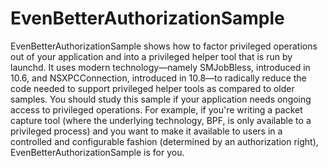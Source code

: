 EvenBetterAuthorizationSample
=============================

EvenBetterAuthorizationSample shows how to factor privileged operations out of your application and into a privileged helper tool that is run by launchd. It uses modern technology—namely SMJobBless, introduced in 10.6, and NSXPCConnection, introduced in 10.8—to radically reduce the code needed to support privileged helper tools as compared to older samples. You should study this sample if your application needs ongoing access to privileged operations. For example, if you're writing a packet capture tool (where the underlying technology, BPF, is only available to a privileged process) and you want to make it available to users in a controlled and configurable fashion (determined by an authorization right), EvenBetterAuthorizationSample is for you.
